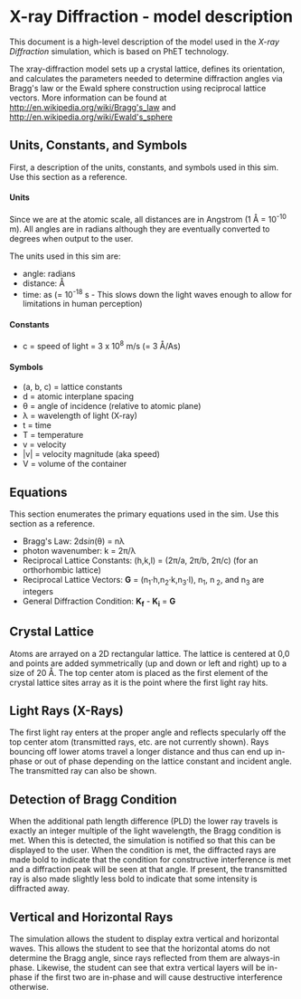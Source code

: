 # X-ray Diffraction - model description

This document is a high-level description of the model used in the _X-ray Diffraction_ simulation, which is based on
PhET technology.

The xray-diffraction model sets up a crystal lattice, defines its orientation, and calculates the parameters needed to
determine diffraction angles via Bragg's law or the Ewald sphere construction using reciprocal lattice vectors. More
information can be found at http://en.wikipedia.org/wiki/Bragg's_law and http://en.wikipedia.org/wiki/Ewald's_sphere

## Units, Constants, and Symbols

First, a description of the units, constants, and symbols used in this sim. Use this section as a reference.

#### Units

Since we are at the atomic scale, all distances are in Angstrom (1 Å = 10<sup>-10</sup> m). All angles are in radians
although they are eventually converted to degrees when output to the user.

The units used in this sim are:

* angle: radians
* distance: Å
* time: as (= 10<sup>-18</sup> s - This slows down the light waves enough to allow for limitations in human perception)

#### Constants

* c = speed of light = 3 x 10<sup>8</sup> m/s (= 3 Å/As)

#### Symbols

* (a, b, c) = lattice constants
* d = atomic interplane spacing
* θ = angle of incidence (relative to atomic plane)
* λ = wavelength of light (X-ray)
* t = time
* T = temperature
* v = velocity
* |v| = velocity magnitude (aka speed)
* V = volume of the container

## Equations

This section enumerates the primary equations used in the sim. Use this section as a reference.

* Bragg's Law: 2d<i>sin</i>(θ) = nλ
* photon wavenumber: k = 2π/λ
* Reciprocal Lattice Constants: (h,k,l) = (2π/a, 2π/b, 2π/c) (for an orthorhombic lattice)
* Reciprocal Lattice Vectors: <b>G</b> = (n<sub>1</sub>·h,n<sub>2</sub>·k,n<sub>3</sub>·l), n<sub>1</sub>, n<sub>
  2</sub>, and n<sub>3</sub> are integers
* General Diffraction Condition: <b>K<sub>f</sub></b> - <b>K<sub>i</sub></b> = <b>G</b>

## Crystal Lattice

Atoms are arrayed on a 2D rectangular lattice. The lattice is centered at 0,0 and points are added symmetrically
(up and down or left and right) up to a size of 20 Å. The top center atom is placed as the first element of the crystal
lattice sites array as it is the point where the first light ray hits.

## Light Rays (X-Rays)

The first light ray enters at the proper angle and reflects specularly off the top center atom
(transmitted rays, etc. are not currently shown). Rays bouncing off lower atoms travel a longer distance and thus can
end up in-phase or out of phase depending on the lattice constant and incident angle. The transmitted ray can also be
shown.

## Detection of Bragg Condition

When the additional path length difference (PLD) the lower ray travels is exactly an integer multiple of the light
wavelength, the Bragg condition is met. When this is detected, the simulation is notified so that this can be displayed
to the user. When the condition is met, the diffracted rays are made bold to indicate that the condition for
constructive interference is met and a diffraction peak will be seen at that angle. If present, the transmitted ray is
also made slightly less bold to indicate that some intensity is diffracted away.

## Vertical and Horizontal Rays

The simulation allows the student to display extra vertical and horizontal waves. This allows the student to see that
the horizontal atoms do not determine the Bragg angle, since rays reflected from them are always-in phase. Likewise, the
student can see that extra vertical layers will be in-phase if the first two are in-phase and will cause destructive
interference otherwise.
